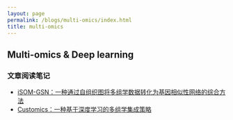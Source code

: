 ```yaml
---
layout: page
permalink: /blogs/multi-omics/index.html
title: multi-omics
---
```


## Multi-omics & Deep learning

### 文章阅读笔记

- [iSOM-GSN：一种通过自组织图将多组学数据转化为基因相似性网络的综合方法](https://Lilian-tju.github.io/blogs/iSOM-GSN)
- [Customics：一种基于深度学习的多组学集成策略](https://Lilian-tju.github.io/blogs/Customics)


<br>